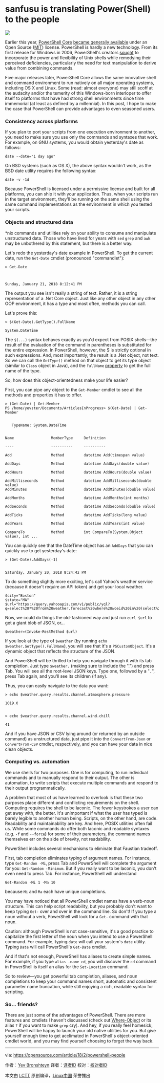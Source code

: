 sanfusu is translating
Power(Shell) to the people
======

![](https://opensource.com/sites/default/files/styles/image-full-size/public/lead-images/BUSINESS_lightbulbs.png?itok=pwp22hTw)

Earlier this year, [PowerShell Core][1] [became generally available][2] under an Open Source ([MIT][3]) license. PowerShell is hardly a new technology. From its first release for Windows in 2006, PowerShell's creators [sought][4] to incorporate the power and flexibility of Unix shells while remedying their perceived deficiencies, particularly the need for text manipulation to derive value from combining commands.

Five major releases later, PowerShell Core allows the same innovative shell and command environment to run natively on all major operating systems, including OS X and Linux. Some (read: almost everyone) may still scoff at the audacity and/or the temerity of this Windows-born interloper to offer itself to platforms that have had strong shell environments since time immemorial (at least as defined by a millennial). In this post, I hope to make the case that PowerShell can provide advantages to even seasoned users.

### Consistency across platforms

If you plan to port your scripts from one execution environment to another, you need to make sure you use only the commands and syntaxes that work. For example, on GNU systems, you would obtain yesterday's date as follows:
```
date --date="1 day ago"

```

On BSD systems (such as OS X), the above syntax wouldn't work, as the BSD date utility requires the following syntax:
```
date -v -1d

```

Because PowerShell is licensed under a permissive license and built for all platforms, you can ship it with your application. Thus, when your scripts run in the target environment, they'll be running on the same shell using the same command implementations as the environment in which you tested your scripts.

### Objects and structured data

*nix commands and utilities rely on your ability to consume and manipulate unstructured data. Those who have lived for years with `sed` `grep` and `awk` may be unbothered by this statement, but there is a better way.

Let's redo the yesterday's date example in PowerShell. To get the current date, run the `Get-Date` cmdlet (pronounced "commandlet"):
```
> Get-Date                        



Sunday, January 21, 2018 8:12:41 PM

```

The output you see isn't really a string of text. Rather, it is a string representation of a .Net Core object. Just like any other object in any other OOP environment, it has a type and most often, methods you can call.

Let's prove this:
```
> $(Get-Date).GetType().FullName

System.DateTime

```

The `$(...)` syntax behaves exactly as you'd expect from POSIX shells—the result of the evaluation of the command in parentheses is substituted for the entire expression. In PowerShell, however, the $ is strictly optional in such expressions. And, most importantly, the result is a .Net object, not text. So we can call the `GetType()` method on that object to get its type object (similar to `Class` object in Java), and the `FullName` [property][5] to get the full name of the type.

So, how does this object-orientedness make your life easier?

First, you can pipe any object to the `Get-Member` cmdlet to see all the methods and properties it has to offer.
```
> (Get-Date) | Get-Member
PS /home/yevster/Documents/ArticlesInProgress> $(Get-Date) | Get-Member        


   TypeName: System.DateTime


Name                 MemberType     Definition                                
----                 ----------     ----------                                
Add                  Method         datetime Add(timespan value)              
AddDays              Method         datetime AddDays(double value)            
AddHours             Method         datetime AddHours(double value)            
AddMilliseconds      Method         datetime AddMilliseconds(double value)    
AddMinutes           Method         datetime AddMinutes(double value)          
AddMonths            Method         datetime AddMonths(int months)            
AddSeconds           Method         datetime AddSeconds(double value)          
AddTicks             Method         datetime AddTicks(long value)              
AddYears             Method         datetime AddYears(int value)              
CompareTo            Method         int CompareTo(System.Object value), int ...
```

You can quickly see that the DateTime object has an `AddDays` that you can quickly use to get yesterday's date:
```
> (Get-Date).AddDays(-1)


Saturday, January 20, 2018 8:24:42 PM
```

To do something slightly more exciting, let's call Yahoo's weather service (because it doesn't require an API token) and get your local weather.
```
$city="Boston"
$state="MA"
$url="https://query.yahooapis.com/v1/public/yql?q=select%20*%20from%20weather.forecast%20where%20woeid%20in%20(select%20woeid%20from%20geo.places(1)%20where%20text%3D%22${city}%2C%20${state}%22)&format=json&env=store%3A%2F%2Fdatatables.org%2Falltableswithkeys"
```

Now, we could do things the old-fashioned way and just run `curl $url` to get a giant blob of JSON, or...
```
$weather=(Invoke-RestMethod $url)
```

If you look at the type of `$weather` (by running `echo $weather.GetType().FullName`), you will see that it's a `PSCustomObject`. It's a dynamic object that reflects the structure of the JSON.

And PowerShell will be thrilled to help you navigate through it with its tab completion. Just type `$weather.` (making sure to include the ".") and press Tab. You will see all the root-level JSON keys. Type one, followed by a "`.`", press Tab again, and you'll see its children (if any).

Thus, you can easily navigate to the data you want:
```
> echo $weather.query.results.channel.atmosphere.pressure                                                              
1019.0


> echo $weather.query.results.channel.wind.chill                                                                      
41
```

And if you have JSON or CSV lying around (or returned by an outside command) as unstructured data, just pipe it into the `ConvertFrom-Json` or `ConvertFrom-CSV` cmdlet, respectively, and you can have your data in nice clean objects.

### Computing vs. automation

We use shells for two purposes. One is for computing, to run individual commands and to manually respond to their output. The other is automation, to write scripts that execute multiple commands and respond to their output programmatically.

A problem that most of us have learned to overlook is that these two purposes place different and conflicting requirements on the shell. Computing requires the shell to be laconic. The fewer keystrokes a user can get away with, the better. It's unimportant if what the user has typed is barely legible to another human being. Scripts, on the other hand, are code. Readability and maintainability are key. And here, POSIX utilities often fail us. While some commands do offer both laconic and readable syntaxes (e.g. `-f` and `--force`) for some of their parameters, the command names themselves err on the side of brevity, not readability.

PowerShell includes several mechanisms to eliminate that Faustian tradeoff.

First, tab completion eliminates typing of argument names. For instance, type `Get-Random -Mi`, press Tab and PowerShell will complete the argument for you: `Get-Random -Minimum`. But if you really want to be laconic, you don't even need to press Tab. For instance, PowerShell will understand
```
Get-Random -Mi 1 -Ma 10
```

because `Mi` and `Ma` each have unique completions.

You may have noticed that all PowerShell cmdlet names have a verb-noun structure. This can help script readability, but you probably don't want to keep typing `Get-` over and over in the command line. So don't! If you type a noun without a verb, PowerShell will look for a `Get-` command with that noun.

Caution: although PowerShell is not case-sensitive, it's a good practice to capitalize the first letter of the noun when you intend to use a PowerShell command. For example, typing `date` will call your system's `date` utility. Typing `Date` will call PowerShell's `Get-Date` cmdlet.

And if that's not enough, PowerShell has aliases to create simple names. For example, if you type `alias -name cd`, you will discover the `cd` command in PowerShell is itself an alias for the `Set-Location` command.

So to review—you get powerful tab completion, aliases, and noun completions to keep your command names short, automatic and consistent parameter name truncation, while still enjoying a rich, readable syntax for scripting.

### So... friends?

There are just some of the advantages of PowerShell. There are more features and cmdlets I haven't discussed (check out [Where-Object][6] or its alias `?` if you want to make `grep` cry). And hey, if you really feel homesick, PowerShell will be happy to launch your old native utilities for you. But give yourself enough time to get acclimated in PowerShell's object-oriented cmdlet world, and you may find yourself choosing to forget the way back.

--------------------------------------------------------------------------------

via: https://opensource.com/article/18/2/powershell-people

作者：[Yev Bronshteyn][a]
译者：[译者ID](https://github.com/译者ID)
校对：[校对者ID](https://github.com/校对者ID)

本文由 [LCTT](https://github.com/LCTT/TranslateProject) 原创编译，[Linux中国](https://linux.cn/) 荣誉推出

[a]:https://opensource.com/users/yevster
[1]:https://github.com/PowerShell/PowerShell/blob/master/README.md
[2]:https://blogs.msdn.microsoft.com/powershell/2018/01/10/powershell-core-6-0-generally-available-ga-and-supported/
[3]:https://spdx.org/licenses/MIT
[4]:http://www.jsnover.com/Docs/MonadManifesto.pdf
[5]:https://docs.microsoft.com/en-us/dotnet/csharp/programming-guide/classes-and-structs/properties
[6]:https://docs.microsoft.com/en-us/powershell/module/microsoft.powershell.core/where-object?view=powershell-6

